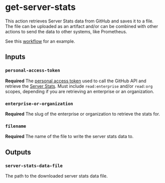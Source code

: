 # get-server-stats

This action retrieves Server Stats data from GitHub and saves it to a file. The file can be uploaded as an artifact and/or can be combined with other actions to send the data to other systems, like Prometheus.

See this [workflow](../.github/workflows/main.yml) for an example.


## Inputs

### `personal-access-token`

**Required** The [personal access token](https://docs.github.com/en/authentication/keeping-your-account-and-data-secure/creating-a-personal-access-token) used to call the GitHub API and retrieve the [Server Stats](https://docs.github.com/en/rest/enterprise-admin/admin-stats). Must include `read:enterprise` and/or `read:org` scopes, depending if you are retrieving an enterprise or an organization.

### `enterprise-or-organization`

**Required** The slug of the enterprise or organization to retrieve the stats for.

### `filename`

**Required** The name of the file to write the server stats data to.

## Outputs

### `server-stats-data-file`

The path to the downloaded server stats data file.
